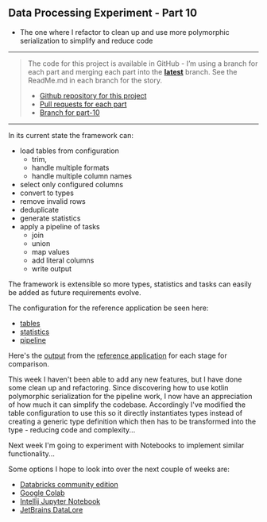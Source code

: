 Data Processing Experiment - Part 10
---
- The one where I refactor to clean up and use more polymorphic serialization to simplify and reduce code 

---

> The code for this project is available in GitHub - I’m using a branch for each part and merging each part into the **[latest](https://github.com/prule/data-processing-experiment/tree/latest)** branch. See the ReadMe.md in each branch for the story.
>
> - [Github repository for this project](https://github.com/prule/data-processing-experiment/)
> - [Pull requests for each part](https://github.com/prule/data-processing-experiment/pulls?q=is%3Apr+is%3Aclosed) 
> - [Branch for part-10](https://github.com/prule/data-processing-experiment/tree/part-10)

---

In its current state the framework can:

- load tables from configuration
  - trim, 
  - handle multiple formats
  - handle multiple column names
- select only configured columns
- convert to types
- remove invalid rows
- deduplicate
- generate statistics
- apply a pipeline of tasks
  - join
  - union
  - map values
  - add literal columns
  - write output

The framework is extensible so more types, statistics and tasks can easily be added as future requirements evolve.

The configuration for the reference application be seen here:
- [tables](https://github.com/prule/data-processing-experiment/tree/latest/app/src/main/resources/sample1.tables.json5)
- [statistics](https://github.com/prule/data-processing-experiment/tree/latest/app/src/main/resources/sample1.statistics.json5)
- [pipeline](https://github.com/prule/data-processing-experiment/tree/latest/app/src/main/resources/sample1.pipeline.json5)

Here's the [output](https://github.com/prule/data-processing-experiment/tree/latest/app) from the [reference application](https://github.com/prule/data-processing-experiment/tree/latest/app/src/main/kotlin/com/example/dataprocessingexperiment/app/App.kt) for each stage for comparison.

This week I haven't been able to add any new features, but I have done some clean up and refactoring. Since discovering how to use kotlin polymorphic serialization for the pipeline work, I now have an appreciation of how much it can simplify the codebase. Accordingly I've modified the table configuration to use this so it directly instantiates types instead of creating a generic type definition which then has to be transformed into the type - reducing code and complexity...

Next week I'm going to experiment with Notebooks to implement similar functionality...

Some options I hope to look into over the next couple of weeks are:

- [Databricks community edition](https://community.cloud.databricks.com)
- [Google Colab](https://colab.research.google.com)
- [Intellij Jupyter Notebook](https://plugins.jetbrains.com/plugin/22814-jupyter)
- [JetBrains DataLore](https://www.jetbrains.com/datalore/)
